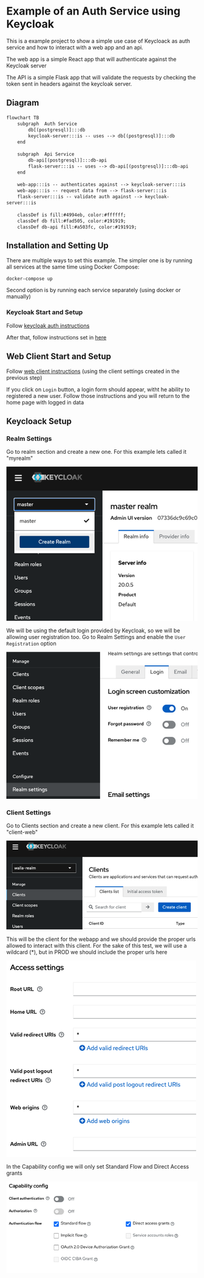 # Example of an Auth Service using Keycloak

This is a example project to show a simple use case of Keycloack as auth service and how to interact with a web app and an api.

The web app is a simple React app that will authenticate against the Keycloak server

The API is a simple Flask app that will validate the requests by checking the token sent in headers against the keycloak server.

## Diagram

```mermaid
flowchart TB
    subgraph  Auth Service
        db[(postgresql)]:::db
        keycloak-server:::is -- uses --> db[(postgresql)]:::db
    end

    subgraph  Api Service
        db-api[(postgresql)]:::db-api
        flask-server:::is -- uses --> db-api[(postgresql)]:::db-api
    end

    web-app:::is -- authenticates against --> keycloak-server:::is
    web-app:::is -- request data from --> flask-server:::is
    flask-server:::is -- validate auth against --> keycloak-server:::is

    classDef is fill:#4994eb, color:#ffffff;
    classDef db fill:#fad505, color:#191919;
    classDef db-api fill:#a503fc, color:#191919;
```

## Installation and Setting Up

There are multiple ways to set this example. The simpler one is by running all services at the same time using Docker Compose:

```bash
docker-compose up
```

Second option is by running each service separately (using docker or manually)

### Keycloak Start and Setup

Follow [keycloak auth instructions](keycloak-auth/README.md)

After that, follow instructions set in [here](#realm-settings)

## Web Client Start and Setup

Follow [web client instructions](keycloak-web/README.md) (using the client settings created in the previous step)

If you click on `Login` button, a login form should appear, witht he ability to registered a new user. Follow those instructions and you will return to the home page with logged in data

## Keycloack Setup

### Realm Settings

Go to realm section and create a new one. For this example lets called it "myrealm"

![alt text](resources/create-my-realm.png)

We will be using the default login provided by Keycloak, so we will be allowing user registration too.
Go to Realm Settings and enable the `User Registration` option

![alt text](resources/realm-user-registration.png)

### Client Settings

Go to Clients section and create a new client. For this example lets called it "client-web"

![alt text](resources/create-my-client.png)

This will be the client for the webapp and we should provide the proper urls allowed to interact with this client.
For the sake of this test, we will use a wildcard (\*), but in PROD we should include the proper urls here

![alt text](resources/valid-urls.png)

In the Capability config we will only set Standard Flow and Direct Access grants

![Alt text](resources/client-web-capability.png)
